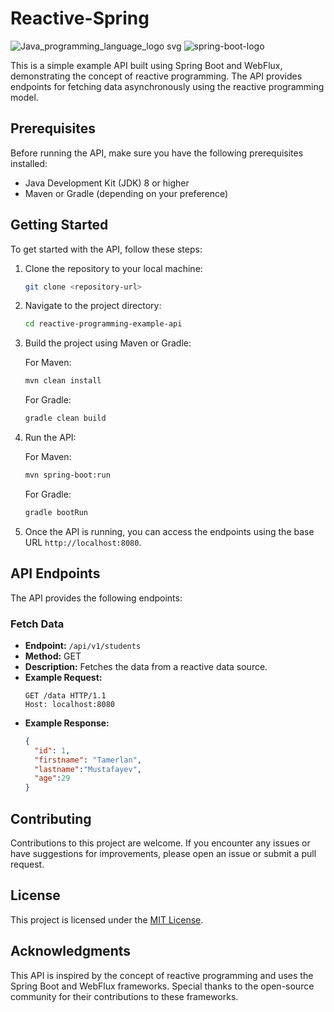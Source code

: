 # Reactive-Spring
![Java_programming_language_logo svg](https://user-images.githubusercontent.com/29164777/227356329-23eef7dd-3aaf-4f5a-b45d-9c7765c820e5.png)
![spring-boot-logo](https://user-images.githubusercontent.com/29164777/227357126-dcd09049-5cd0-4387-aa09-c84e46f79b86.png)


This is a simple example API built using Spring Boot and WebFlux, demonstrating the concept of reactive programming. The API provides endpoints for fetching data asynchronously using the reactive programming model.

## Prerequisites

Before running the API, make sure you have the following prerequisites installed:

- Java Development Kit (JDK) 8 or higher
- Maven or Gradle (depending on your preference)

## Getting Started

To get started with the API, follow these steps:

1. Clone the repository to your local machine:

   ```bash
   git clone <repository-url>
   ```

2. Navigate to the project directory:

   ```bash
   cd reactive-programming-example-api
   ```

3. Build the project using Maven or Gradle:

   For Maven:
   ```bash
   mvn clean install
   ```

   For Gradle:
   ```bash
   gradle clean build
   ```

4. Run the API:

   For Maven:
   ```bash
   mvn spring-boot:run
   ```

   For Gradle:
   ```bash
   gradle bootRun
   ```

5. Once the API is running, you can access the endpoints using the base URL `http://localhost:8080`.

## API Endpoints

The API provides the following endpoints:

### Fetch Data

- **Endpoint:** `/api/v1/students`
- **Method:** GET
- **Description:** Fetches the data from a reactive data source.
- **Example Request:**
  ```http
  GET /data HTTP/1.1
  Host: localhost:8080
  ```
- **Example Response:**
  ```json
  {
    "id": 1,
    "firstname": "Tamerlan",
    "lastname":"Mustafayev",
    "age":29
  }
  ```

## Contributing 

Contributions to this project are welcome. If you encounter any issues or have suggestions for improvements, please open an issue or submit a pull request.

## License

This project is licensed under the [MIT License](LICENSE).

## Acknowledgments

This API is inspired by the concept of reactive programming and uses the Spring Boot and WebFlux frameworks. Special thanks to the open-source community for their contributions to these frameworks.

